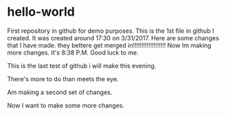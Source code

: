 # hello-world
First repository in github for demo purposes.
This is the 1st file in github I created.  It was created around 17:30 on 3/31/2017.
Here are some changes that I have made.  they bettere get merged in!!!!!!!!!!!!!!!!!!!
Now Im making more changes.  It's 8:38 P.M.  Good luck to me.



This is the last test of github i will make this evening.

There's more to do than meets the eye.


Am making a second set of changes.

Now I want to make some more changes.
